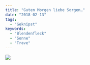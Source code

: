 ```yaml
---
title: "Guten Morgen liebe Sorgen…"
date: "2018-02-13"
tags:
  - "Geknipst"
keywords:
  - "Blendenfleck"
  - "Sonne"
  - "Trave"
---
```


![](/img/image_540199407475602.jpg)
